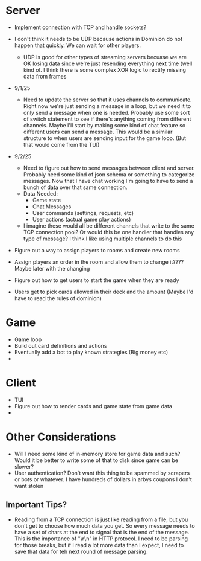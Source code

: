 # Server
- Implement connection with TCP and handle sockets?
- I don't think it needs to be UDP because actions in Dominion do not happen that quickly. We can wait for other players. 
    - UDP is good for other types of streaming servers becuase we are OK losing data since we're just resending everything next time (well kind of. I think there is some complex XOR logic to rectify missing data from frames

- 9/1/25
    - Need to update the server so that it uses channels to communicate. Right now we're just sending a message in a loop, but we need it to only send a message when one is needed. Probably use some sort of switch statement to see if there's anything coming from different channels. Maybe I'll start by making some kind of chat feature so different users can send a message. This would be a similar structure to when users are sending input for the game loop. (But that would come from the TUI)

- 9/2/25
    - Need to figure out how to send messages between client and server. Probably need some kind of json schema or something to categorize messages. Now that I have chat working I'm going to have to send a bunch of data over that same connection. 
    - Data Needed:
        - Game state
        - Chat Messages
        - User commands  (settings, requests, etc)  
        - User actions (actual game play actions)
    - I imagine these would all be different channels that write to the same TCP connection pool? Or would this be one handler that handles any type of message? I think I like using multiple channels to do this

- Figure out a way to assign players to rooms and create new rooms
- Assign players an order in the room and allow them to change it???? Maybe later with the changing
- Figure out how to get users to start the game when they are ready
- Users get to pick cards allowed in their deck and the amount (Maybe I'd have to read the rules of dominion)

# Game
- Game loop
- Build out card definitions and actions
- Eventually add a bot to play known strategies (Big money etc)
- 

# Client
- TUI
- Figure out how to render cards and game state from game data
- 


# Other Considerations
- Will I need some kind of in-memory store for game data and such? Would it be better to write some of that to disk since game can be slower?
- User authentication? Don't want this thing to be spammed by scrapers or bots or whatever. I have hundreds of dollars in arbys coupons I don't want stolen


## Important Tips?
- Reading from a TCP connection is just like reading from a file, but you don't get to choose how much data you get. So every message needs to have a set of chars at the end to signal that is the end of the message. This is the importance of "\r\n" in HTTP protocol. I need to be parsing for those breaks, but if I read a lot more data than I expect, I need to save that data for teh next round of message parsing. 
